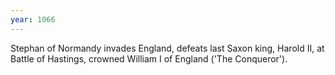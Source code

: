```yaml
---
year: 1066
---
```


Stephan of Normandy invades England, defeats last Saxon king, Harold II, at Battle of Hastings, crowned William I of England ('The Conqueror').
